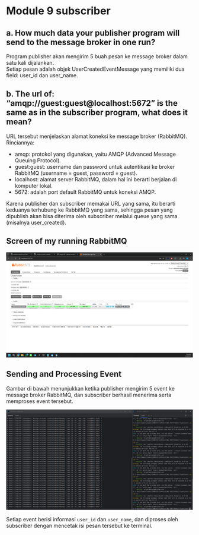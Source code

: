 # Module 9 subscriber

## a. How much data your publisher program will send to the message broker in one run?

Program publisher akan mengirim 5 buah pesan ke message broker dalam satu kali dijalankan.  
Setiap pesan adalah objek UserCreatedEventMessage yang memiliki dua field: user_id dan user_name.

## b.  The url of: “amqp://guest:guest@localhost:5672” is the same as in the subscriber program, what does it mean?

URL tersebut menjelaskan alamat koneksi ke message broker (RabbitMQ). Rinciannya:

- amqp: protokol yang digunakan, yaitu AMQP (Advanced Message Queuing Protocol).
- guest:guest: username dan password untuk autentikasi ke broker RabbitMQ (username = guest, password = guest).
- localhost: alamat server RabbitMQ, dalam hal ini berarti berjalan di komputer lokal.
- 5672: adalah port default RabbitMQ untuk koneksi AMQP.

Karena publisher dan subscriber memakai URL yang sama, itu berarti keduanya terhubung ke RabbitMQ yang sama, sehingga pesan yang dipublish akan bisa diterima oleh subscriber melalui queue yang sama (misalnya user_created).

## Screen of my running RabbitMQ
![img.png](img.png)

## Sending and Processing Event

Gambar di bawah menunjukkan ketika publisher mengirim 5 event ke message broker RabbitMQ, dan subscriber berhasil menerima serta memproses event tersebut.

![img_1.png](img_1.png)

Setiap event berisi informasi `user_id` dan `user_name`, dan diproses oleh subscriber dengan mencetak isi pesan tersebut ke terminal.
